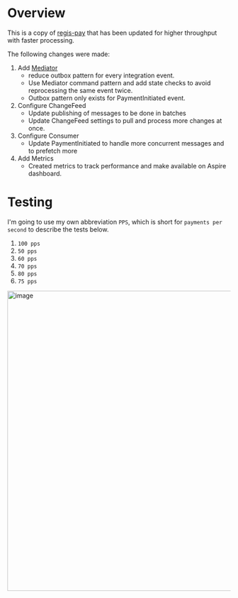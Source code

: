 # Overview

This is a copy of [regis-pay](https://github.com/reggieray/regis-pay) that has been updated for higher throughput with faster processing.

The following changes were made:

1. Add [Mediator](https://github.com/martinothamar/Mediator)
    - reduce outbox pattern for every integration event.
    - Use Mediator command pattern and add state checks to avoid reprocessing the same event twice.
    - Outbox pattern only exists for PaymentInitiated event. 
2. Configure ChangeFeed
    - Update publishing of messages to be done in batches
    - Update ChangeFeed settings to pull and process more changes at once.
3. Configure Consumer
   - Update PaymentInitiated to handle more concurrent messages and to prefetch more
4. Add Metrics
   - Created metrics to track performance and make available on Aspire dashboard. 

# Testing

I'm going to use my own abbreviation `PPS`, which is short for `payments per second` to describe the tests below.

1. `100 pps`
2. `50 pps`
3. `60 pps`
4. `70 pps`
5. `80 pps`
6. `75 pps`

<img width="1141" height="676" alt="image" src="https://github.com/user-attachments/assets/15dd4521-c439-46c6-89f1-428e7da24ebc" />

